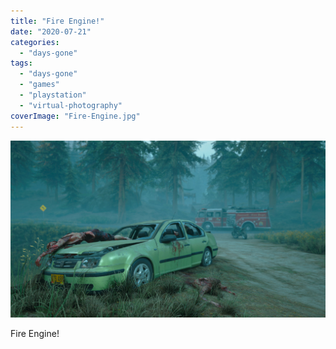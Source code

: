 ```yaml
---
title: "Fire Engine!"
date: "2020-07-21"
categories: 
  - "days-gone"
tags: 
  - "days-gone"
  - "games"
  - "playstation"
  - "virtual-photography"
coverImage: "Fire-Engine.jpg"
---
```


[![](images/Fire-Engine.jpg)](https://davidpeach.co.uk/wp-content/uploads/2023/05/Fire-Engine.jpg)

Fire Engine!
